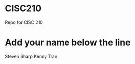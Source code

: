 # CISC210
Repo for CISC 210

Add your name below the line
============================
Steven Sharp
Kenny Tran
